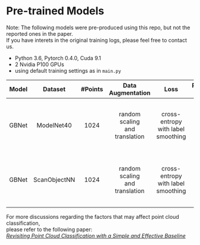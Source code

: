 # Pre-trained Models
Note: The following models were pre-produced using this repo, but not the reported ones in the paper.  
If you have interets in the original training logs, please feel free to contact us. 
* Python 3.6, Pytorch 0.4.0, Cuda 9.1
* 2 Nvidia P100 GPUs
* using default training settings as in ```main.py```

| Model            | Dataset             |#Points             | Data<br />Augmentation | Loss | Performance<br />on Test Set            | Download<br />Link   |
|:----------------:|:-------------------:|:-------------------:|:----------:|:-----------------:|:-------------------------------------------------------------------------------:|:------:|
| GBNet | ModelNet40 | 1024 | random scaling<br />and translation | cross-entropy<br />with label smoothing                 | overall accuracy: xx.x%<br />average class accuracy: xx.x%                                          | coming soon |
| GBNet | ScanObjectNN | 1024 | random scaling<br />and translation | cross-entropy<br />with label smoothing                 | overall accuracy: **80.50%**<br />average class accuracy: **77.31%**                                           | [google drive](https://drive.google.com/file/d/12RdQVWPhijBXo-ByeK61BJ84TjkSi-_5/view?usp=sharing) |

For more discussions regarding the factors that may affect point cloud classification,  
please refer to the following paper:  
*[Revisiting Point Cloud Classification with a Simple and Effective Baseline](https://openreview.net/pdf?id=XwATtbX3oCz)*
